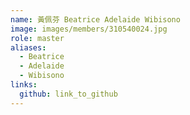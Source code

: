 ```yaml
---
name: 黃佩芬 Beatrice Adelaide Wibisono 
image: images/members/310540024.jpg 
role: master
aliases:
  - Beatrice
  - Adelaide
  - Wibisono
links:
  github: link_to_github 
---
```

